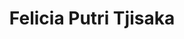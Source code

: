 ---
id: 00006
title: Felicia Putri Tjisaka
description: Investment Storyteller
img: https://i.ibb.co/PMhqncM/236322812-898285697737967-4997289346982617108-n.jpg
content:
  - id: TLCxiHnGxfk
    title: Strategi Saham 2022? Mana Yang Untung Dan Rugi Ya?
    minutes: 9
  - id: lZ-5GP-vHmI
    title: Semua Punya Privilege
    minutes: 8
  - id: 450pRLPhJP0
    title: Buka-bukaan Cara Aku Budgeting Dan Ngatur Uang Rp X00 Juta / Bulan
    minutes: 8
  - id: _MSC8bQEMLY
    title: Income Pertama Pas Kuliah - Review Scanner Brother Ds-940dw
    minutes: 4
  - id: -IRbihK3sxg
    title: Stok Split BBCA
    minutes: 8
  - id: KnV1iRdimJk
    title: Cara Aku Pilih Saham (Edisi 2021)
    minutes: 12
  - id: HKJWbJqis3U
    title: Trading Vs Investing
    minutes: 7
  - id: eyWWakL6QtM
    title: 10 Juta/bulan Di Tahun Pertama Kerja?
    minutes: 10
  - id: QLYLGklC0DQ
    title: Menghitung Mimpi (Beli Mobil Pertama)
    minutes: 9
  - id: ahuJSr2Hfz0
    title: Cerita 1 Miliar Pertama
    minutes: 9
  - id: Dbet5-aqQvk
    title: Cara Dapat 2 Miliar Dengan 4 Sumber Income
    minutes: 12
---